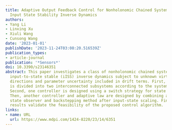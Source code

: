 ```yaml
---
title: Adaptive Output Feedback Control for Nonholonomic Chained Systems with Integral
  Input State Stability Inverse Dynamics
authors:
- Yang Li
- Linxing Xu
- Xiuli Wang
- Cunsong Wang
date: '2023-01-01'
publishDate: '2023-11-24T03:08:20.516539Z'
publication_types:
- article-journal
publication: '*Sensors*'
doi: 10.3390/s23146351
abstract: This paper investigates a class of nonholonomic chained systems with integral
  input-to-state stable (iISS) inverse dynamics subject to unknown virtual control
  directions and parameter uncertainty included in drift terms. First, the system
  is divided into two interconnected subsystems according to the system&rsquo;s structure.
  Second, one controller is designed using a switch strategy for state finite escape.
  Then, another controller and adaptive law are designed by combining a reduced-order
  state observer and backstepping method after input-state scaling. Finally, simulation
  results validate the feasibility of the proposed control algorithm.
links:
- name: URL
  url: https://www.mdpi.com/1424-8220/23/14/6351
---
```

